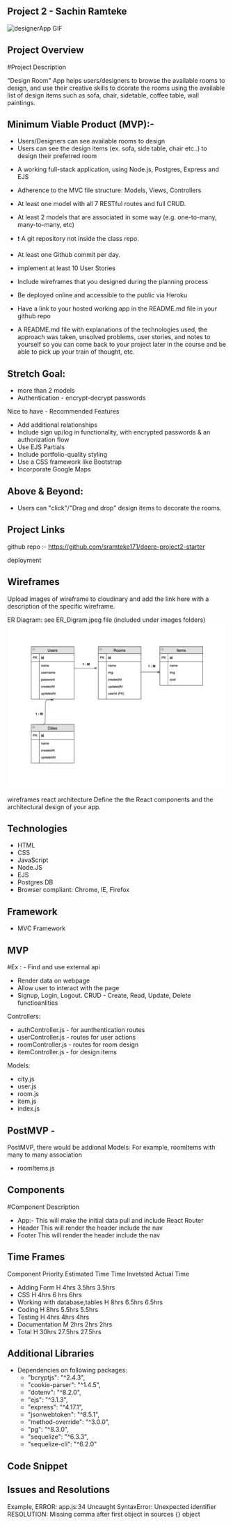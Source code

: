 ## Project 2 - Sachin Ramteke

![designerApp GIF](/images/homepage.gif)

## Project Overview

#Project Description

"Design Room" App helps users/designers to browse the available rooms to design, and use their creative skills to dcorate the rooms using the available list of design items such as sofa, chair, sidetable, coffee table, wall paintings.

## Minimum Viable Product (MVP):-

- Users/Designers can see available rooms to design
- Users can see the design items (ex. sofa, side table, chair etc..) to design their preferred room

* A working full-stack application, using Node.js, Postgres, Express and EJS
* Adherence to the MVC file structure: Models, Views, Controllers
* At least one model with all 7 RESTful routes and full CRUD.
* At least 2 models that are associated in some way (e.g. one-to-many, many-to-many, etc)
* ❗ A git repository not inside the class repo.
* At least one Github commit per day.

* implement at least 10 User Stories
* Include wireframes that you designed during the planning process
* Be deployed online and accessible to the public via Heroku
* Have a link to your hosted working app in the README.md file in your github repo

* A README.md file with explanations of the technologies used, the approach was taken, unsolved problems, user stories, and notes to yourself so you can come back to your project later in the course and be able to pick up your train of thought, etc.

## Stretch Goal:

- more than 2 models
- Authentication - encrypt-decrypt passwords

Nice to have - Recommended Features

- Add additional relationships
- Include sign up/log in functionality, with encrypted passwords & an authorization flow
- Use EJS Partials
- Include portfolio-quality styling
- Use a CSS framework like Bootstrap
- Incorporate Google Maps

## Above & Beyond:

- Users can "click"/"Drag and drop" design items to decorate the rooms.

## Project Links

github repo :- https://github.com/sramteke171/deere-project2-starter

deployment

## Wireframes

Upload images of wireframe to cloudinary and add the link here with a description of the specific wireframe.

ER Diagram: see ER_Digram.jpeg file (included under images folders)
![ER Diagram](/images/ER_Diagram.jpeg)

wireframes
react architecture
Define the the React components and the architectural design of your app.

## Technologies

- HTML
- CSS
- JavaScript
- Node.JS
- EJS
- Postgres DB
- Browser compliant: Chrome, IE, Firefox

## Framework

- MVC Framework

## MVP

#Ex : - Find and use external api

- Render data on webpage
- Allow user to interact with the page
- Signup, Login, Logout. CRUD - Create, Read, Update, Delete functioanlities

Controllers:

- authController.js - for aunthentication routes
- userController.js - routes for user actions
- roomController.js - routes for room design
- itemController.js - for design items

Models:

- city.js
- user.js
- room.js
- item.js
- index.js

## PostMVP -

PostMVP, there would be addional Models:
For example, roomItems with many to many association

- roomItems.js

## Components

#Component Description

- App:- This will make the initial data pull and include React Router
- Header This will render the header include the nav
- Footer This will render the header include the nav

## Time Frames

Component Priority Estimated Time Time Invetsted Actual Time

- Adding Form H 4hrs 3.5hrs 3.5hrs
- CSS H 4hrs 6 hrs 6hrs
- Working with database,tables H 8hrs 6.5hrs 6.5hrs
- Coding H 8hrs 5.5hrs 5.5hrs
- Testing H 4hrs 4hrs 4hrs
- Documentation M 2hrs 2hrs 2hrs
- Total H 30hrs 27.5hrs 27.5hrs

## Additional Libraries

- Dependencies on following packages:
  - "bcryptjs": "^2.4.3",
  - "cookie-parser": "^1.4.5",
  - "dotenv": "^8.2.0",
  - "ejs": "^3.1.3",
  - "express": "^4.17.1",
  - "jsonwebtoken": "^8.5.1",
  - "method-override": "^3.0.0",
  - "pg": "^8.3.0",
  - "sequelize": "^6.3.3",
  - "sequelize-cli": "^6.2.0"

## Code Snippet

## Issues and Resolutions

Example,
ERROR: app.js:34 Uncaught SyntaxError: Unexpected identifier
RESOLUTION: Missing comma after first object in sources {} object
